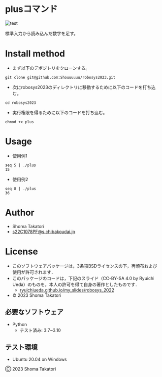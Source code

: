 # plusコマンド
![test](https://github.com/Shouuuuuu/robosys2023/actions/workflows/test.yml/badge.svg)

標準入力から読み込んだ数字を足す。

# Install method
* まず以下のデポジトリをクローンする。
```
git clone git@github.com:Shouuuuuu/robosys2023.git
```
* 次にrobosys2023のディレクトリに移動するために以下のコードを打ち込む。
```
cd robosys2023
```
* 実行権限を得るために以下のコードを打ち込む。
```
chmod +x plus
```

# Usage
* 使用例1
```
seq 5 | ./plus
15
```

* 使用例2
```
seq 8 | ./plus
36
```

# Author
* Shoma Takatori
* s22C1078PF@s.chibakoudai.jp

# License
* このソフトウェアパッケージは，3条項BSDライセンスの下，再頒布および使用が許可されます．
* このパッケージのコードは，下記のスライド（CC-BY-SA 4.0 by Ryuichi Ueda）のものを，本人の許可を得て自身の著作としたものです．
    * [ryuichiueda.github.io/my_slides/robosys_2022](https://github.com/ryuichiueda/my_slides/tree/master/robosys_2022)
* © 2023 Shoma Takatori

## 必要なソフトウェア
* Python
  * テスト済み: 3.7~3.10

## テスト環境
* Ubuntu 20.04 on Windows

Ⓒ 2023 Shoma Takatori
